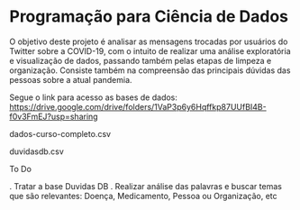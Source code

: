 # Programação para Ciência de Dados
O objetivo deste projeto é analisar as mensagens trocadas por usuários do Twitter sobre a COVID-19, com o intuito de realizar uma análise exploratória e visualização de dados, passando também pelas etapas de limpeza e organização. Consiste também na compreensão das principais dúvidas das pessoas sobre a atual pandemia.

Segue o link para acesso as bases de dados:
https://drive.google.com/drive/folders/1VaP3p6y6Hqffkp87UUfBI4B-f0v3FmEJ?usp=sharing

dados-curso-completo.csv

duvidasdb.csv

To Do

. Tratar a base Duvidas DB
. Realizar análise das palavras e buscar temas que são relevantes: Doença, Medicamento, Pessoa ou Organização, etc

